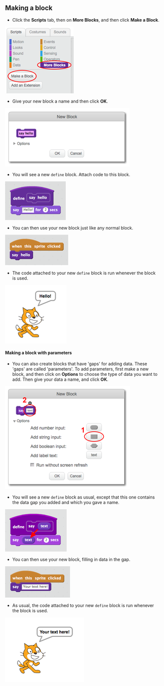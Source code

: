 
## Making a block

+ Click the **Scripts** tab, then on **More Blocks**, and then click **Make a Block**.

![More Blocks](images/more-blocks.png)

+ Give your new block a name and then click **OK**.

![Create a new block](images/block-create.png)

+ You will see a new `define` block. Attach code to this block.

![Define a new block](images/block-define.png)

+ You can then use your new block just like any normal block.

![Use a new block](images/block-use.png)

+ The code attached to your new `define` block is run whenever the block is used.

![Test a new block](images/block-test.png)


#### Making a block with parameters

+ You can also create blocks that have 'gaps' for adding data. These 'gaps' are called 'parameters'. To add parameters, first make a new block, and then click on **Options** to choose the type of data you want to add. Then give your data a name, and click **OK**.

![Create a new block with parameters](images/parameter-create.png)

+ You will see a new `define` block as usual, except that this one contains the data gap you added and which you gave a name.

![Define a new block with parameters](images/parameter-define.png)

+ You can then use your new block, filling in data in the gap.

![Use a new block with parameters](images/parameter-use.png)

+ As usual, the code attached to your new `define` block is run whenever the block is used.

![Test a new block with parameters](images/parameter-test.png)

